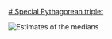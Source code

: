 [# Special Pythagorean triplet][0]

![Estimates of the medians][1]

[0]: https://projecteuler.net/problem=9
[1]: https://rawgit.com/japaric/euler_criterion.rs/master/plots/009.svg
